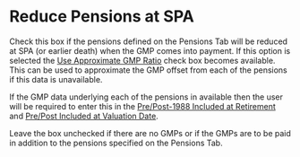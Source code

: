 # Reduce Pensions at SPA

Check this box if the pensions defined on the Pensions Tab will be
reduced at SPA (or earlier death) when the GMP comes into payment. If
this option is selected the [Use Approximate GMP
Ratio](pensioners_basis+gmpsplit.md) check box becomes available. This
can be used to approximate the GMP offset from each of the pensions if
this data is unavailable.

If the GMP data underlying each of the pensions in available then the
user will be required to enter this in the [Pre/Post-1988 Included at
Retirement](pensioners_basis+preret.md) and [Pre/Post Included at
Valuation Date](pensioners_basis+prevd.md).

Leave the box unchecked if there are no GMPs or if the GMPs are to be
paid in addition to the pensions specified on the Pensions Tab.
